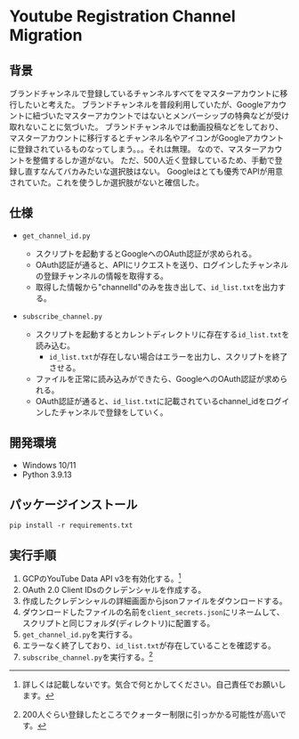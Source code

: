 # Youtube Registration Channel Migration

## 背景

ブランドチャンネルで登録しているチャンネルすべてをマスターアカウントに移行したいと考えた。
ブランドチャンネルを普段利用していたが、Googleアカウントに紐づいたマスターアカウントではないとメンバーシップの特典などが受け取れないことに気づいた。
ブランドチャンネルでは動画投稿などをしており、マスターアカウントに移行するとチャンネル名やアイコンがGoogleアカウントに登録されているものなってしまう。。。それは無理。
なので、マスターアカウントを整備するしか道がない。
ただ、500人近く登録しているため、手動で登録し直すなんてバカみたいな選択肢はない。
Googleはとても優秀でAPIが用意されていた。これを使うしか選択肢がないと確信した。


## 仕様
- `get_channel_id.py`
    - スクリプトを起動するとGoogleへのOAuth認証が求められる。
    - OAuth認証が通ると、APIにリクエストを送り、ログインしたチャンネルの登録チャンネルの情報を取得する。
    - 取得した情報から"channelId"のみを抜き出して、`id_list.txt`を出力する。

- `subscribe_channel.py`
    - スクリプトを起動するとカレントディレクトリに存在する`id_list.txt`を読み込む。
        - `id_list.txt`が存在しない場合はエラーを出力し、スクリプトを終了させる。
    - ファイルを正常に読み込みができたら、GoogleへのOAuth認証が求められる。
    - OAuth認証が通ると、`id_list.txt`に記載されているchannel_idをログインしたチャンネルで登録をしていく。

## 開発環境
- Windows 10/11
- Python 3.9.13

## パッケージインストール
```
pip install -r requirements.txt
```

## 実行手順
1. GCPのYouTube Data API v3を有効化する。[^1]
2. OAuth 2.0 Client IDsのクレデンシャルを作成する。
3. 作成したクレデンシャルの詳細画面からjsonファイルをダウンロードする。
4. ダウンロードしたファイルの名前を`client_secrets.json`にリネームして、スクリプトと同じフォルダ(ディレクトリ)に配置する。
5. `get_channel_id.py`を実行する。
6. エラーなく終了しており、`id_list.txt`が存在していることを確認する。
7. `subscribe_channel.py`を実行する。[^2]

[^1]: 詳しくは記載しないです。気合で何とかしてください。自己責任でお願いします。
[^2]: 200人ぐらい登録したところでクォーター制限に引っかかる可能性が高いです。